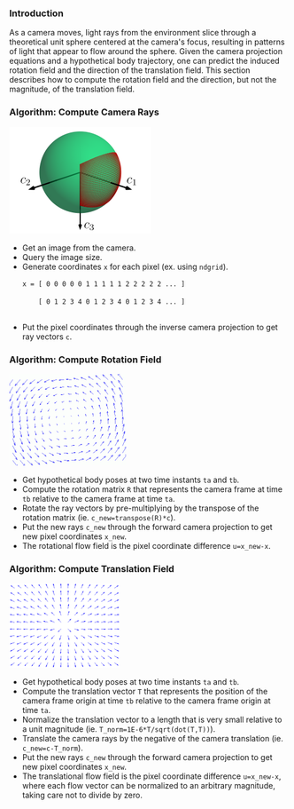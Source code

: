 ### Introduction ###

As a camera moves, light rays from the environment slice through a theoretical unit sphere centered at the camera's focus, resulting in patterns of light that appear to flow around the sphere.  Given the camera projection equations and a hypothetical body trajectory, one can predict the induced rotation field and the direction of the translation field.  This section describes how to compute the rotation field and the direction, but not the magnitude, of the translation field.

### Algorithm: Compute Camera Rays ###

<img src='https://github.com/dddvision/functionalnavigation/blob/master/wiki/StandardPerspectiveRays.png'>

<ul><li>Get an image from the camera.<br>
</li><li>Query the image size.<br>
</li><li>Generate coordinates <code>x</code> for each pixel (ex. using <code>ndgrid</code>).<br>
<pre><code>x = [ 0 0 0 0 0 1 1 1 1 1 2 2 2 2 2 ... ]<br>
    [ 0 1 2 3 4 0 1 2 3 4 0 1 2 3 4 ... ]<br>
</code></pre>
</li><li>Put the pixel coordinates through the inverse camera projection to get ray vectors <code>c</code>.</li></ul>

<h3>Algorithm: Compute Rotation Field</h3>

<img src='https://github.com/dddvision/functionalnavigation/blob/master/wiki/StandardPerspectiveRotation.png'>

<ul><li>Get hypothetical body poses at two time instants <code>ta</code> and <code>tb</code>.<br>
</li><li>Compute the rotation matrix <code>R</code> that represents the camera frame at time <code>tb</code> relative to the camera frame at time <code>ta</code>.<br>
</li><li>Rotate the ray vectors by pre-multiplying by the transpose of the rotation matrix (ie. <code>c_new=transpose(R)*c</code>).<br>
</li><li>Put the new rays <code>c_new</code> through the forward camera projection to get new pixel coordinates <code>x_new</code>.<br>
</li><li>The rotational flow field is the pixel coordinate difference <code>u=x_new-x</code>.</li></ul>

<h3>Algorithm: Compute Translation Field</h3>

<img src='https://github.com/dddvision/functionalnavigation/blob/master/wiki/StandardPerspectiveTranslationNormalized.png'>

<ul><li>Get hypothetical body poses at two time instants <code>ta</code> and <code>tb</code>.<br>
</li><li>Compute the translation vector <code>T</code> that represents the position of the camera frame origin at time <code>tb</code> relative to the camera frame origin at time <code>ta</code>.<br>
</li><li>Normalize the translation vector to a length that is very small relative to a unit magnitude (ie. <code>T_norm=1E-6*T/sqrt(dot(T,T))</code>).<br>
</li><li>Translate the camera rays by the negative of the camera translation (ie. <code>c_new=c-T_norm</code>).<br>
</li><li>Put the new rays <code>c_new</code> through the forward camera projection to get new pixel coordinates <code>x_new</code>.<br>
</li><li>The translational flow field is the pixel coordinate difference <code>u=x_new-x</code>, where each flow vector can be normalized to an arbitrary magnitude, taking care not to divide by zero.
